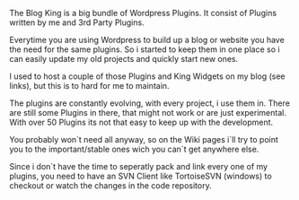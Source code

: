 The Blog King is a big bundle of Wordpress Plugins. It consist of Plugins written by me and 3rd Party Plugins.

Everytime you are using Wordpress to build up a blog or website you have the need for the same plugins. So i started to keep them in one place so i can easily update my old projects and quickly start new ones.

I used to host a couple of those Plugins and King Widgets on my blog (see links), but this is to hard for me to maintain.

The plugins are constantly evolving, with every project, i use them in. There are still some Plugins in there, that might not work or are just experimental. With over 50 Plugins its not that easy to keep up with the development.

You probably won´t need all anyway, so on the Wiki pages i´ll try to point you to the important/stable ones wich you can´t get anywhere else.

Since i don´t have the time to seperatly pack and link every one of my plugins, you need to have an SVN Client like TortoiseSVN (windows) to checkout or watch the changes in the code repository.